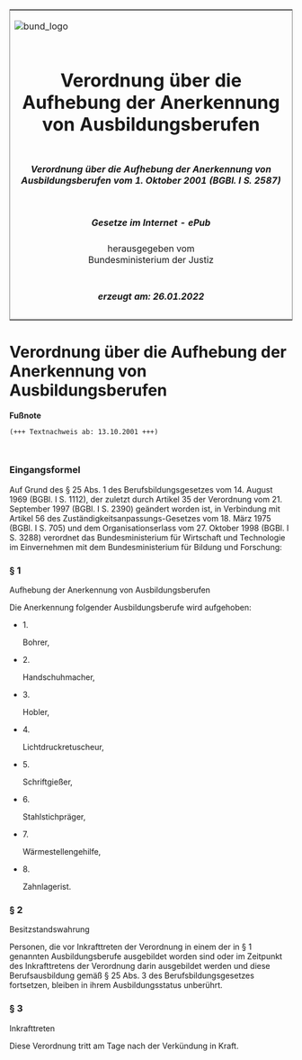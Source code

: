 <span id="DECKBLATT.html"></span>

<table border="0" frame="border" width="100%">

<tr valign="top">

<td align="left">

![bund\_logo](BfJ_2021_Web_de_de.gif)

</td>

<td align="right">

 

</td>

</tr>

<tr align="center" valign="middle">

<td colspan="2">

# Verordnung über die Aufhebung der Anerkennung von Ausbildungsberufen

</td>

</tr>

<tr align="center" valign="middle">

<td colspan="2">

##### Verordnung über die Aufhebung der Anerkennung von Ausbildungsberufen vom 1. Oktober 2001 (BGBl. I S. 2587)

</td>

</tr>

<tr align="center" valign="middle">

<td colspan="2">

  
  

##### Gesetze im Internet - ePub  
  
herausgegeben vom  
Bundesministerium der Justiz

</td>

</tr>

<tr align="center" valign="bottom">

<td colspan="2">

  
  

##### erzeugt am: 26.01.2022

</td>

</tr>

</table>

<span id="BJNR258700001.html"></span>

# Verordnung über die Aufhebung der Anerkennung von Ausbildungsberufen

<div>

  
**Fußnote**

<div class="jnhtml">

<div>

<div class="jurAbsatz">

  

``` 
(+++ Textnachweis ab: 13.10.2001 +++)

 
```

</div>

</div>

</div>

</div>

<span id="BJNR258700001BJNE000100310.html"></span>

### Eingangsformel  

<div>

<div class="jnhtml">

<div>

<div class="jurAbsatz">

Auf Grund des § 25 Abs. 1 des Berufsbildungsgesetzes vom 14. August 1969
(BGBl. I S. 1112), der zuletzt durch Artikel 35 der Verordnung vom 21.
September 1997 (BGBl. I S. 2390) geändert worden ist, in Verbindung mit
Artikel 56 des Zuständigkeitsanpassungs-Gesetzes vom 18. März 1975
(BGBl. I S. 705) und dem Organisationserlass vom 27. Oktober 1998 (BGBl.
I S. 3288) verordnet das Bundesministerium für Wirtschaft und
Technologie im Einvernehmen mit dem Bundesministerium für Bildung und
Forschung:

</div>

</div>

</div>

</div>

<span id="BJNR258700001BJNE000200310.html"></span>

### § 1  
Aufhebung der Anerkennung von Ausbildungsberufen

<div>

<div class="jnhtml">

<div>

<div class="jurAbsatz">

Die Anerkennung folgender Ausbildungsberufe wird aufgehoben:

  - 1\.
    
    <div style="">
    
    Bohrer,
    
    </div>

  - 2\.
    
    <div style="">
    
    Handschuhmacher,
    
    </div>

  - 3\.
    
    <div style="">
    
    Hobler,
    
    </div>

  - 4\.
    
    <div style="">
    
    Lichtdruckretuscheur,
    
    </div>

  - 5\.
    
    <div style="">
    
    Schriftgießer,
    
    </div>

  - 6\.
    
    <div style="">
    
    Stahlstichpräger,
    
    </div>

  - 7\.
    
    <div style="">
    
    Wärmestellengehilfe,
    
    </div>

  - 8\.
    
    <div style="">
    
    Zahnlagerist.
    
    </div>

</div>

</div>

</div>

</div>

<span id="BJNR258700001BJNE000300310.html"></span>

### § 2  
Besitzstandswahrung

<div>

<div class="jnhtml">

<div>

<div class="jurAbsatz">

Personen, die vor Inkrafttreten der Verordnung in einem der in § 1
genannten Ausbildungsberufe ausgebildet worden sind oder im Zeitpunkt
des Inkrafttretens der Verordnung darin ausgebildet werden und diese
Berufsausbildung gemäß § 25 Abs. 3 des Berufsbildungsgesetzes
fortsetzen, bleiben in ihrem Ausbildungsstatus unberührt.

</div>

</div>

</div>

</div>

<span id="BJNR258700001BJNE000400310.html"></span>

### § 3  
Inkrafttreten

<div>

<div class="jnhtml">

<div>

<div class="jurAbsatz">

Diese Verordnung tritt am Tage nach der Verkündung in Kraft.

</div>

</div>

</div>

</div>

